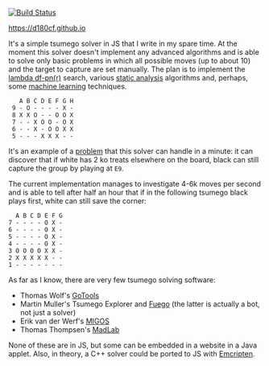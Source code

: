 [![Build Status](https://travis-ci.org/d180cf/tsumego.js.svg?branch=master)](https://travis-ci.org/d180cf/tsumego.js)

https://d180cf.github.io

It's a simple tsumego solver in JS that I write in my spare time. At the moment this solver doesn't implement any advanced algorithms and is able to solve only basic problems in which all possible moves (up to about 10) and the target to capture are set manually. The plan is to implement the [lambda df-pn(r)](http://www.ijcai.org/papers07/Papers/IJCAI07-387.pdf) search, various [static analysis](https://webdocs.cs.ualberta.ca/~mmueller/ps/gpw97.pdf) algorithms and, perhaps, some [machine learning](http://arxiv.org/abs/1412.3409) techniques.

```
   A B C D E F G H
 9 - O - - - - X -
 8 X X O - - O O X
 7 - - X O O - O X
 6 - - X - O O X X
 5 - - - X X X - - 
```

It's an example of a [problem](http://www.goproblems.com/9210) that this solver can handle in a minute: it can discover that if white has 2 ko treats elsewhere on the board, black can still capture the group by playing at `E9`.

The current implementation manages to investigate 4-6k moves per second and is able to tell after half an hour that if in the following tsumego black plays first, white can still save the corner:

```
  A B C D E F G
7 - - - - O X -
6 - - - - O X -
5 - - - - O X -
4 - - - - O X -
3 O O O O X X -
2 X X X X X - -
1 - - - - - - -
```

As far as I know, there are very few tsumego solving software:

- Thomas Wolf's [GoTools](http://lie.math.brocku.ca/gotools/index.php?content=about)
- Martin Muller's Tsumego Explorer and [Fuego](https://github.com/svn2github/fuego) (the latter is actually a bot, not just a solver)
- Erik van der Werf's [MIGOS](http://erikvanderwerf.tengen.nl/5x5/5x5solved.html)
- Thomas Thompsen's [MadLab](http://www.t-t.dk/madlab/)

None of these are in JS, but some can be embedded in a website in a Java applet. Also, in theory, a C++ solver could be ported to JS with [Emcripten](https://en.wikipedia.org/wiki/Emscripten).
